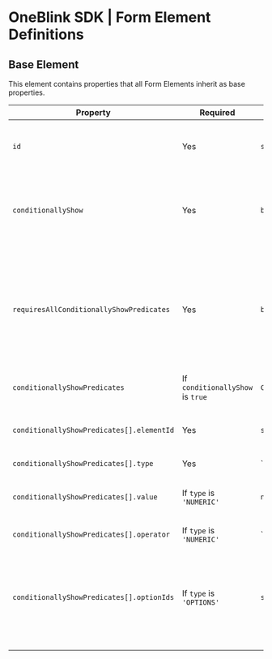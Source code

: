 # OneBlink SDK | Form Element Definitions

## Base Element

This element contains properties that all Form Elements inherit as base properties.

| Property                                  | Required                         | Type                                      | Default     | Description                                                                                                           |
| ----------------------------------------- | -------------------------------- | ----------------------------------------- | ----------- | --------------------------------------------------------------------------------------------------------------------- |
| `id`                                      | Yes                              | `string`                                  | `{guid}`    | The unique identifier for an individual form element.                                                                 |
| `conditionallyShow`                       | Yes                              | `boolean`                                 | `false`     | Determine if the element is conditionally shown (`true`) or not (`false`).                                            |
| `requiresAllConditionallyShowPredicates`  | Yes                              | `boolean`                                 | `false`     | Determine if the predicates must all match (`true`) or if only one needs to match (`false`) for the element to shown. |
| `conditionallyShowPredicates`             | If `conditionallyShow` is `true` | `ConditionallyShowPredicate[]`            |             | Predicates to evaluate.                                                                                               |
| `conditionallyShowPredicates[].elementId` | Yes                              | `string`                                  |             | The identifier of the element to evaluate against                                                                     |
| `conditionallyShowPredicates[].type`      | Yes                              | `'NUMERIC' | 'OPTIONS'`                   | `'OPTIONS'` | Evaluate against a numeric type element or an element with options                                                    |
| `conditionallyShowPredicates[].value`     | If `type` is `'NUMERIC'`         | `number`                                  |             | The value to compare against the predicate element                                                                    |
| `conditionallyShowPredicates[].operator`  | If `type` is `'NUMERIC'`         | `'===' | '!==' | '>' | '>=' | '<' | '<='` | `'==='`     | How the predicate element's value will be compared to `value`                                                         |
| `conditionallyShowPredicates[].optionIds` | If `type` is `'OPTIONS'`         | `string[]`                                |             | The predicate element option identifiers that will must be selected to shown this element                             |
